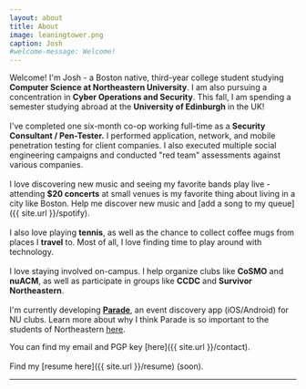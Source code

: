 ```yaml
---
layout: about
title: About
image: leaningtower.png
caption: Josh
#welcome-message: Welcome!
---
```


Welcome! I'm Josh - a Boston native, third-year college student studying **Computer Science at Northeastern University**.
I am also pursuing a concentration in **Cyber Operations and Security**. This fall, I am spending a semester studying abroad
at the **University of Edinburgh** in the UK!
<br><br>
I've completed one six-month co-op working full-time as a **Security Consultant / Pen-Tester.** I performed application, network, and mobile penetration testing for client companies. I also executed multiple social engineering campaigns and conducted "red team" assessments against various companies.
<br><br>
I love discovering new music and seeing my favorite bands play live - attending
**$20 concerts** at small venues is my favorite thing about living in a city like Boston. Help me discover new music and [add a song to my queue]({{ site.url }}/spotify).
<br><br>
I also love playing **tennis**, as well as the chance to collect coffee mugs from places I **travel** to. Most of all, I love finding time to play around with technology.
<br><br>
I love staying involved on-campus. I help organize clubs like **CoSMO** and **nuACM**, as well as participate in groups like **CCDC** and **Survivor Northeastern**.
<br><br>
I'm currently developing **[Parade](https://parade.events/)**, an event discovery app (iOS/Android) for NU clubs. Learn more about why I think Parade is so important to the students of Northeastern [here]({{site.url}}/parade).

You can find my email and PGP key [here]({{ site.url }}/contact).
<br><br>
Find my [resume here]({{ site.url }}/resume) (soon).


----------
